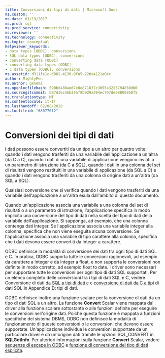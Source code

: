 ```yaml
---
title: Conversioni di tipi di dati | Microsoft Docs
ms.custom: ''
ms.date: 01/19/2017
ms.prod: sql
ms.prod_service: connectivity
ms.reviewer: ''
ms.technology: connectivity
ms.topic: conceptual
helpviewer_keywords:
- data types [ODBC], conversions
- SQL data types [ODBC], conversions
- converting data [ODBC]
- converting data types [ODBC]
- C data types [ODBC], conversions
ms.assetid: d311fe1c-d882-4136-9fa5-220a4121e04c
author: MightyPen
ms.author: genemi
ms.openlocfilehash: 590bd488ae87e8e871837c3055a3225794850d00
ms.sourcegitcommit: b87d36c46b39af8b929ad94ec707dee8800950f5
ms.translationtype: MT
ms.contentlocale: it-IT
ms.lasthandoff: 02/08/2020
ms.locfileid: "68077012"
---
```

# <a name="data-type-conversions"></a>Conversioni dei tipi di dati
I dati possono essere convertiti da un tipo a un altro per quattro volte: quando i dati vengono trasferiti da una variabile dell'applicazione a un'altra (da C a C), quando i dati di una variabile di applicazione vengono inviati a un parametro di istruzione (da C a SQL), quando i dati in una colonna del set di risultati vengono restituiti in una variabile di applicazione (da SQL a C) e quando i dati vengono trasferiti da una colonna di origine dati a un'altra (da SQL a SQL).  
  
 Qualsiasi conversione che si verifica quando i dati vengono trasferiti da una variabile dell'applicazione a un'altra esula dall'ambito di questo documento.  
  
 Quando un'applicazione associa una variabile a una colonna del set di risultati o a un parametro di istruzione, l'applicazione specifica in modo implicito una conversione del tipo di dati nella scelta del tipo di dati della variabile dell'applicazione. Si supponga, ad esempio, che una colonna contenga dati Integer. Se l'applicazione associa una variabile integer alla colonna, specifica che non viene eseguita alcuna conversione. Se l'applicazione associa una variabile di tipo carattere alla colonna, specifica che i dati devono essere convertiti da Integer a carattere.  
  
 ODBC definisce la modalità di conversione dei dati tra ogni tipo di dati SQL e C. In pratica, ODBC supporta tutte le conversioni ragionevoli, ad esempio da carattere a Integer e da Integer a float, e non supporta le conversioni non definite in modo corretto, ad esempio float to date. I driver sono necessari per supportare tutte le conversioni per ogni tipo di dati SQL supportati. Per un elenco completo delle conversioni tra i tipi di dati SQL e C, vedere Conversione di dati [da SQL a tipi di dati c](../../../odbc/reference/appendixes/converting-data-from-sql-to-c-data-types.md) e [conversione di dati da C a tipi](../../../odbc/reference/appendixes/converting-data-from-c-to-sql-data-types.md) di dati SQL in Appendice D: tipi di dati.  
  
 ODBC definisce inoltre una funzione scalare per la conversione di dati da un tipo di dati SQL a un altro. La funzione **Convert** Scalar viene mappata dal driver alla funzione scalare sottostante o alle funzioni definite per eseguire le conversioni nell'origine dati. Poiché questa funzione è mappata a funzioni specifiche del sistema DBMS, ODBC non definisce la modalità di funzionamento di queste conversioni o le conversioni che devono essere supportate. Un'applicazione individua le conversioni supportate da un particolare driver e da un'origine dati tramite le opzioni SQL_CONVERT in **SQLGetInfo**. Per ulteriori informazioni sulla funzione **Convert** Scalar, vedere [sequenze di escape in ODBC](../../../odbc/reference/develop-app/escape-sequences-in-odbc.md) e [funzione di conversione del tipo di dati esplicita](../../../odbc/reference/appendixes/explicit-data-type-conversion-function.md).
